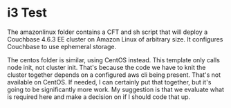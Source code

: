 # i3 Test

The amazonlinux folder contains a CFT and sh script that will deploy a Couchbase 4.6.3 EE cluster on Amazon Linux of arbitrary size.  It configures Couchbase to use ephemeral storage.

The centos folder is similar, using CentOS instead.  This template only calls node init, not cluster init.  That's because the code we have to knit the cluster together depends on a configured aws cli being present.  That's not available on CentOS.  If needed, I can certainly put that together, but it's going to be significantly more work.  My suggestion is that we evaluate what is required here and make a decision on if I should code that up.
